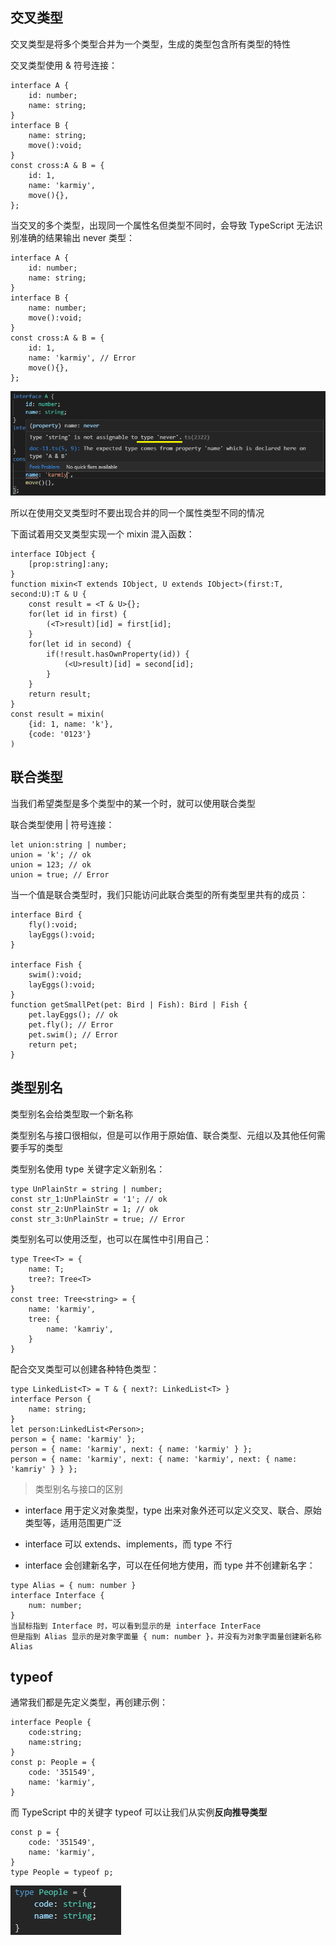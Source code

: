 ## 交叉类型

交叉类型是将多个类型合并为一个类型，生成的类型包含所有类型的特性

交叉类型使用 & 符号连接：

    interface A {
        id: number;
        name: string;
    }
    interface B {
        name: string;
        move():void;
    }
    const cross:A & B = {
        id: 1,
        name: 'karmiy',
        move(){},
    }; 

当交叉的多个类型，出现同一个属性名但类型不同时，会导致 TypeScript 无法识别准确的结果输出 never 类型：

    interface A {
        id: number;
        name: string;
    }
    interface B {
        name: number;
        move():void;
    }
    const cross:A & B = {
        id: 1,
        name: 'karmiy', // Error
        move(){},
    }; 

![Alt text](imgs/11-01.png)

所以在使用交叉类型时不要出现合并的同一个属性类型不同的情况

下面试着用交叉类型实现一个 mixin 混入函数：

    interface IObject {
        [prop:string]:any;
    }
    function mixin<T extends IObject, U extends IObject>(first:T, second:U):T & U {
        const result = <T & U>{};
        for(let id in first) {
            (<T>result)[id] = first[id];
        }
        for(let id in second) {
            if(!result.hasOwnProperty(id)) {
                (<U>result)[id] = second[id];
            }
        }
        return result;
    }
    const result = mixin(
        {id: 1, name: 'k'},
        {code: '0123'}
    )

## 联合类型

当我们希望类型是多个类型中的某一个时，就可以使用联合类型

联合类型使用 | 符号连接：

    let union:string | number;
    union = 'k'; // ok
    union = 123; // ok
    union = true; // Error

当一个值是联合类型时，我们只能访问此联合类型的所有类型里共有的成员：

    interface Bird {
        fly():void;
        layEggs():void;
    }
    
    interface Fish {
        swim():void;
        layEggs():void;
    }
    function getSmallPet(pet: Bird | Fish): Bird | Fish {
        pet.layEggs(); // ok
        pet.fly(); // Error
        pet.swim(); // Error
        return pet;
    }

## 类型别名

类型别名会给类型取一个新名称

类型别名与接口很相似，但是可以作用于原始值、联合类型、元组以及其他任何需要手写的类型

类型别名使用 type 关键字定义新别名：

    type UnPlainStr = string | number;
    const str_1:UnPlainStr = '1'; // ok
    const str_2:UnPlainStr = 1; // ok
    const str_3:UnPlainStr = true; // Error

类型别名可以使用泛型，也可以在属性中引用自己：

    type Tree<T> = {
        name: T;
        tree?: Tree<T>
    }
    const tree: Tree<string> = {
        name: 'karmiy',
        tree: {
            name: 'kamriy',
        }
    }

配合交叉类型可以创建各种特色类型：

    type LinkedList<T> = T & { next?: LinkedList<T> }
    interface Person {
        name: string;
    }
    let person:LinkedList<Person>;
    person = { name: 'karmiy' };
    person = { name: 'karmiy', next: { name: 'karmiy' } };
    person = { name: 'karmiy', next: { name: 'karmiy', next: { name: 'kamriy' } } };

> 类型别名与接口的区别

- interface 用于定义对象类型，type 出来对象外还可以定义交叉、联合、原始类型等，适用范围更广泛

- interface 可以 extends、implements，而 type 不行

- interface 会创建新名字，可以在任何地方使用，而 type 并不创建新名字：

```````````````
type Alias = { num: number }
interface Interface {
    num: number;
}
当鼠标指到 Interface 时，可以看到显示的是 interface InterFace
但是指到 Alias 显示的是对象字面量 { num: number }，并没有为对象字面量创建新名称 Alias

```````````````

## typeof

通常我们都是先定义类型，再创建示例：

    interface People {
        code:string;
        name:string;
    }
    const p: People = {
        code: '351549',
        name: 'karmiy',
    }

而 TypeScript 中的关键字 typeof 可以让我们从实例**反向推导类型**

    const p = {
        code: '351549',
        name: 'karmiy',
    }
    type People = typeof p;

![Alt text](imgs/11-02.png)